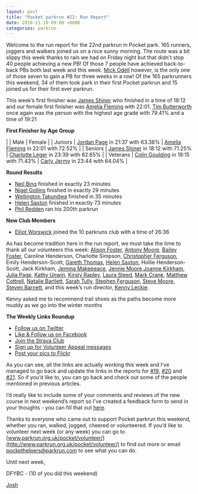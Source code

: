 ```yaml
---
layout: post
title: "Pocket parkrun #22: Run Report"
date: 2018-11-10 09:00 +0000
categories: parkrun
---
```


Welcome to the run report for the 22nd parkrun in Pocket park. 165 runners, joggers and walkers joined us on a nice sunny morning. The route was a bit slippy this week thanks to rain we had on Friday night but that didn't stop 40 people achieving a new PB! Of those 7 people have achieved back-to-back PBs both last week and this week. [Mick Odell](http://www.parkrun.org.uk/pocket/results/latestresults/athletehistory?athleteNumber=4526718) however, is the only one of those seven to gain a PB for three weeks in a row! Of the 165 parkrunners this weekend, 34 of them took park in their first Pocket parkrun and 15 joined us for their first ever parkrun.

This week’s first finisher was [James Shiner](http://www.parkrun.org.uk/pocket/results/latestresults/athletehistory?athleteNumber=2596562) who finished in a time of 18:12 and our female first finisher was [Amelia Fleming](http://www.parkrun.org.uk/pocket/results/latestresults/athletehistory?athleteNumber=3014582) with 22:01. [Tim Butterworth](http://www.parkrun.org.uk/pocket/results/latestresults/athletehistory?athleteNumber=627973) once again was the person with the highest age grade with 79.41% and a time of 19:21

**First Finisher by Age Group**

|  | Male | Female |
| Juniors | [Jordan Page](http://www.parkrun.org.uk/pocket/results/latestresults/athletehistory?athleteNumber=4731460) in 21:37 with 63.38% | [Amelia Fleming](http://www.parkrun.org.uk/pocket/results/latestresults/athletehistory?athleteNumber=3014582) in 22:01 with 72.52% |
| Seniors | [James Shiner](http://www.parkrun.org.uk/pocket/results/latestresults/athletehistory?athleteNumber=2596562) in 18:12 with 71.25% | [Charlotte Leger](http://www.parkrun.org.uk/pocket/results/latestresults/athletehistory?athleteNumber=3480844) in 23:39 with 62.65% |
| Veterans | [Colin Goulding](http://www.parkrun.org.uk/pocket/results/latestresults/athletehistory?athleteNumber=4018) in 19:15 with 71.43% | [Carly Jermy](http://www.parkrun.org.uk/pocket/results/latestresults/athletehistory?athleteNumber=97524) in 23:44 with 64.04% |

**Round Results**

*   [Neil Bing](http://www.parkrun.org.uk/pocket/results/latestresults/athletehistory?athleteNumber=2494108) finished in exactly 23 minutes
*   [Nigel Gollins](http://www.parkrun.org.uk/pocket/results/latestresults/athletehistory?athleteNumber=4772955) finished in exactly 29 minutes
*   [Wellington Takundwa](http://www.parkrun.org.uk/pocket/results/latestresults/athletehistory?athleteNumber=947074) finished in 35 minutes
*   [Helen Saxton](http://www.parkrun.org.uk/pocket/results/latestresults/athletehistory?athleteNumber=831489) finished in exactly 73 minutes
*   [Phil Redden](http://www.parkrun.org.uk/pocket/results/latestresults/athletehistory?athleteNumber=105596) ran his 200th parkrun

**New Club Members**

*   [Elliot Worswick](http://www.parkrun.org.uk/pocket/results/latestresults/athletehistory?athleteNumber=2874592) joined the 10 parkruns club with a time of 26:36

As has become tradition here in the run report, we must take the time to thank all our volunteers this week: [Alison Foster](http://www.parkrun.org.uk/pocket/results/latestresults/athletehistory?athleteNumber=3830888), [Antony Moore](http://www.parkrun.org.uk/pocket/results/weeklyresults/athletehistory?athleteNumber=2865977), [Bailey Foster](http://www.parkrun.org.uk/pocket/results/latestresults/athletehistory?athleteNumber=4273431), Caroline Henderson, Charlotte Simpson, [Christopher Ferguson](http://www.parkrun.org.uk/pocket/results/weeklyresults/athletehistory?athleteNumber=311483), Emily Henderson-Scott, [Gareth Thomas](http://www.parkrun.org.uk/pocket/results/latestresults/athletehistory?athleteNumber=408288), [Helen Saxton](http://www.parkrun.org.uk/pocket/results/weeklyresults/athletehistory?athleteNumber=831489), Hollie Henderson-Scott, Jack Kirkham, [Jemma Makepeace](http://www.parkrun.org.uk/pocket/results/latestresults/athletehistory?athleteNumber=415482), [Jennie Moore,](http://www.parkrun.org.uk/pocket/results/weeklyresults/athletehistory?athleteNumber=2779626)[Joanne Kirkham](http://www.parkrun.org.uk/pocket/results/weeklyresults/athletehistory?athleteNumber=4936439), [Julia Page](http://www.parkrun.org.uk/pocket/results/weeklyresults/athletehistory?athleteNumber=508834), [Kathy Unwin](http://www.parkrun.org.uk/pocket/results/weeklyresults/athletehistory?athleteNumber=1642948), [Kirsty Rapley](http://www.parkrun.org.uk/pocket/results/weeklyresults/athletehistory?athleteNumber=3452167), [Laura Steed](http://www.parkrun.org.uk/pocket/results/latestresults/athletehistory?athleteNumber=653409), [Mark Crane](http://www.parkrun.org.uk/pocket/results/weeklyresults/athletehistory?athleteNumber=4072444), [Matthew Cottrell](http://www.parkrun.org.uk/pocket/results/latestresults/athletehistory?athleteNumber=1165737), [Natalie Bartlett](http://www.parkrun.org.uk/pocket/results/weeklyresults/athletehistory?athleteNumber=1795380), [Sarah Tully](http://www.parkrun.org.uk/pocket/results/latestresults/athletehistory?athleteNumber=4909207), [Stephen Ferguson,](http://www.parkrun.org.uk/pocket/results/weeklyresults/athletehistory?athleteNumber=190582) [Steve Moore,](http://www.parkrun.org.uk/pocket/results/weeklyresults/athletehistory?athleteNumber=1771782) [Steven Barnett](http://www.parkrun.org.uk/pocket/results/weeklyresults/athletehistory?athleteNumber=4179392), and this week’s run director, [Kenny Leckie](http://www.parkrun.org.uk/pocket/results/weeklyresults/athletehistory?athleteNumber=4073128).

Kenny asked me to recommend trail shoes as the paths become more muddy as we go into the winter months

**The Weekly Links Roundup**

*   [Follow us on Twitter](https://twitter.com/pocketparkrun)  
*   [Like & Follow us on Facebook](https://www.facebook.com/pocketparkrun/)  
*   [Join the Strava Club](https://www.strava.com/clubs/PocketParkrun)  
*   [Sign up for Volunteer Appeal messages](https://www.parkrun.com/runner/opt-ins/?Country=UK)  
*   [Post your pics to Flickr](https://www.flickr.com/groups/pocket-parkrun/)  

As you can see, all the links are actually working this week and I’ve managed to go back and update the links in the reports for [#19](http://www.parkrun.org.uk/pocket/news/2018/10/24/pocket-parkrun-19-run-report/), [#20](http://www.parkrun.org.uk/pocket/news/2018/10/30/pocket-parkrun-20-run-report/) and [#21](http://www.parkrun.org.uk/pocket/news/2018/11/09/pocket-parkrun-21-run-report/). So if you’d like to, you can go back and check out some of the people mentioned in previous articles.

I’d really like to include some of your comments and reviews of the new course in next weekend’s report so I’ve created a feedback form to send in your thoughts - you can fill that out [here](https://goo.gl/forms/fT46LMn4byvAvdg63).

Thanks to everyone who came out to support Pocket parkrun this weekend, whether you ran, walked, jogged, cheered or volunteered. If you’d like to volunteer next week (or any week) you can go to [www.parkrun.org.uk/pocket/volunteer/](http://www.parkrun.org.uk/pocket/volunteer/) to find out more or email [pockethelpers@parkrun.com](mailto:pockethelpers@parkrun.com) to see what you can do.

Until next week,

DFYBC - (10 of you did this weekend)

[Josh](http://www.parkrun.org.uk/pocket/results/latestresults/athletehistory?athleteNumber=4196740)
